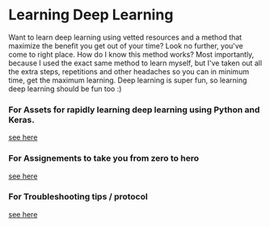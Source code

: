# Learning Deep Learning 

Want to learn deep learning using vetted resources and a method that maximize the benefit you get out of your time? Look no further, you've come to right place. How do I know this method works? Most importantly, because I used the exact same method to learn myself, but I've taken out all the extra steps, repetitions and other headaches so you can in minimum time, get the maximum learning. Deep learning is super fun, so learning deep learning should be fun too :) 

### For Assets for rapidly learning deep learning using Python and Keras. 

[see here](https://github.com/mikkokotila/learning-deep-learning/blob/master/ASSETS.md)

### For Assignements to take you from zero to hero

[see here](https://github.com/mikkokotila/learning-deep-learning/blob/master/ASSIGNEMENTS.md)

### For Troubleshooting tips / protocol 

[see here](https://github.com/mikkokotila/learning-deep-learning/blob/master/TROUBLESHOOTING.md)

